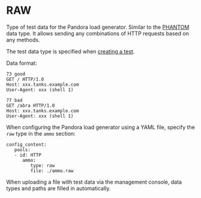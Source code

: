# RAW

Type of test data for the Pandora load generator. Similar to the [PHANTOM](phantom.md) data type. It allows sending any combinations of HTTP requests based on any methods.

The test data type is specified when [creating a test](../../operations/create-test-bucket.md#create-test).

Data format:

```
73 good
GET / HTTP/1.0
Host: xxx.tanks.example.com
User-Agent: xxx (shell 1)

77 bad
GET /abra HTTP/1.0
Host: xxx.tanks.example.com
User-Agent: xxx (shell 1)
```

When configuring the Pandora load generator using a YAML file, specify the `raw` type in the `ammo` section:

```
config_content:
   pools:
   - id: HTTP
      ammo:
         type: raw
         file: ./ammo.raw
```

When uploading a file with test data via the management console, data types and paths are filled in automatically.